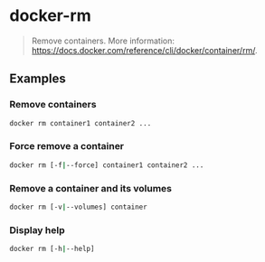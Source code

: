 # docker-rm

> Remove containers. More information: <https://docs.docker.com/reference/cli/docker/container/rm/>.

## Examples

### Remove containers

```bash
docker rm container1 container2 ...
```

### Force remove a container

```bash
docker rm [-f|--force] container1 container2 ...
```

### Remove a container and its volumes

```bash
docker rm [-v|--volumes] container
```

### Display help

```bash
docker rm [-h|--help]
```
